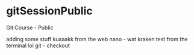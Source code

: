 # gitSessionPublic

Git Course - Public

adding some stuff
kuaaakk from the web
nano - wat
kraken test
from the terminal lol
git - checkout
